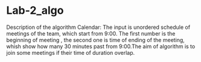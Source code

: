 # Lab-2_algo
Description of the algorithm Calendar: The input  is unordered schedule of meetings of the team, which start from 9:00. The first number is the beginning of meeting , the second one is time of ending of the meeting, whish show how many 30 minutes past from 9:00.The aim of algorithm is to join some meetings if their time of duration overlap.
